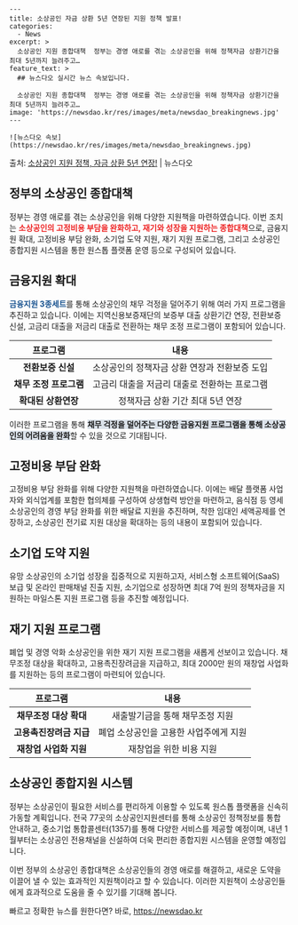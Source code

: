     ---
    title: 소상공인 자금 상환 5년 연장된 지원 정책 발표!
    categories:
      - News
    excerpt: >
      소상공인 지원 종합대책  정부는 경영 애로를 겪는 소상공인을 위해 정책자금 상환기간을 최대 5년까지 늘려주고…
    feature_text: >
      ## 뉴스다오 실시간 뉴스 속보입니다.
    
      소상공인 지원 종합대책  정부는 경영 애로를 겪는 소상공인을 위해 정책자금 상환기간을 최대 5년까지 늘려주고…
    image: 'https://newsdao.kr/res/images/meta/newsdao_breakingnews.jpg'
    ---
    
    ![뉴스다오 속보](https://newsdao.kr/res/images/meta/newsdao_breakingnews.jpg)

<p>출처: <a href="https://newsdao.kr/4576" rel="dofollow">소상공인 지원 정책, 자금 상환 5년 연장!</a> | 뉴스다오</p>

<h2 data-ke-size="size26">정부의 소상공인 종합대책</h2>

정부는 경영 애로를 겪는 소상공인을 위해 다양한 지원책을 마련하였습니다. 이번 조치는 <b><span style="color: #ee2323;">소상공인의 고정비용 부담을 완화하고, 재기와 성장을 지원하는 종합대책</span></b>으로, 금융지원 확대, 고정비용 부담 완화, 소기업 도약 지원, 재기 지원 프로그램, 그리고 소상공인 종합지원 시스템을 통한 원스톱 플랫폼 운영 등으로 구성되어 있습니다.

<h2 data-ke-size="size26">금융지원 확대</h2>

<b><span style="color: #1a5490;">금융지원 3종세트</span></b>를 통해 소상공인의 채무 걱정을 덜어주기 위해 여러 가지 프로그램을 추진하고 있습니다. 이에는 지역신용보증재단의 보증부 대출 상환기간 연장, 전환보증 신설, 고금리 대출을 저금리 대출로 전환하는 채무 조정 프로그램이 포함되어 있습니다.

<table>
<thead>
<tr>
<th style="text-align: center;">프로그램</th>
<th style="text-align: center;">내용</th>
</tr>
</thead>
<tbody>
<tr>
<td style="text-align: center;"><b>전환보증 신설</b></td>
<td style="text-align: center;">소상공인의 정책자금 상환 연장과 전환보증 도입</td>
</tr>
<tr>
<td style="text-align: center;"><b>채무 조정 프로그램</b></td>
<td style="text-align: center;">고금리 대출을 저금리 대출로 전환하는 프로그램</td>
</tr>
<tr>
<td style="text-align: center;"><b>확대된 상환연장</b></td>
<td style="text-align: center;">정책자금 상환 기간 최대 5년 연장</td>
</tr>
</tbody>
</table>

이러한 프로그램을 통해 <b><span style="background-color: #21538527;">채무 걱정을 덜어주는 다양한 금융지원 프로그램을 통해 소상공인의 어려움을 완화</span></b>할 수 있을 것으로 기대됩니다.

<h2 data-ke-size="size26">고정비용 부담 완화</h2>

고정비용 부담 완화를 위해 다양한 지원책을 마련하였습니다. 이에는 배달 플랫폼 사업자와 외식업계를 포함한 협의체를 구성하여 상생협력 방안을 마련하고, 음식점 등 영세 소상공인의 경영 부담 완화를 위한 배달료 지원을 추진하며, 착한 임대인 세액공제를 연장하고, 소상공인 전기료 지원 대상을 확대하는 등의 내용이 포함되어 있습니다.

<h2 data-ke-size="size26">소기업 도약 지원</h2>

유망 소상공인의 소기업 성장을 집중적으로 지원하고자, 서비스형 소프트웨어(SaaS) 보급 및 온라인 판매채널 진출 지원, 소기업으로 성장하면 최대 7억 원의 정책자금을 지원하는 마일스톤 지원 프로그램 등을 추진할 예정입니다.

<h2 data-ke-size="size26">재기 지원 프로그램</h2>

폐업 및 경영 악화 소상공인을 위한 재기 지원 프로그램을 새롭게 선보이고 있습니다. 채무조정 대상을 확대하고, 고용촉진장려금을 지급하고, 최대 2000만 원의 재창업 사업화를 지원하는 등의 프로그램이 마련되어 있습니다.

<table>
<thead>
<tr>
<th style="text-align: center;">프로그램</th>
<th style="text-align: center;">내용</th>
</tr>
</thead>
<tbody>
<tr>
<td style="text-align: center;"><b>채무조정 대상 확대</b></td>
<td style="text-align: center;">새출발기금을 통해 채무조정 지원</td>
</tr>
<tr>
<td style="text-align: center;"><b>고용촉진장려금 지급</b></td>
<td style="text-align: center;">폐업 소상공인을 고용한 사업주에게 지원</td>
</tr>
<tr>
<td style="text-align: center;"><b>재창업 사업화 지원</b></td>
<td style="text-align: center;">재창업을 위한 비용 지원</td>
</tr>
</tbody>
</table>

<h2 data-ke-size="size26">소상공인 종합지원 시스템</h2>

정부는 소상공인이 필요한 서비스를 편리하게 이용할 수 있도록 원스톱 플랫폼을 신속히 가동할 계획입니다. 전국 77곳의 소상공인지원센터를 통해 소상공인 정책정보를 통합 안내하고, 중소기업 통합콜센터(1357)를 통해 다양한 서비스를 제공할 예정이며, 내년 1월부터는 소상공인 전용채널을 신설하여 더욱 편리한 종합지원 시스템을 운영할 예정입니다.

이번 정부의 소상공인 종합대책은 소상공인들의 경영 애로를 해결하고, 새로운 도약을 이끌어 낼 수 있는 효과적인 지원책이라고 할 수 있습니다. 이러한 지원책이 소상공인들에게 효과적으로 도움을 줄 수 있기를 기대해 봅니다. 

빠르고 정확한 뉴스를 원한다면? 바로, <a href="https://newsdao.kr" rel="dofollow">https://newsdao.kr</a>


    

